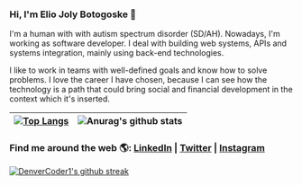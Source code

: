 ### Hi, I'm Elio Joly Botogoske 👋 

I'm a human with with autism spectrum disorder (SD/AH). Nowadays, I'm working as software developer. I deal with building web systems, APIs and systems integration, mainly using back-end technologies.

I like to work in teams with well-defined goals and know how to solve problems. I love the career I have chosen, because I can see how the technology is a path that could bring social and financial development in the context which it's inserted.

| [![Top Langs](https://github-readme-stats.vercel.app/api/top-langs/?username=julianaibiapina&layout=compact&count_private=true)](https://github.com/anuraghazra/github-readme-stats)  |  ![Anurag's github stats](https://github-readme-stats.vercel.app/api?username=julianaibiapina&hide=prs,issues,contribs&count_private=true&show_icons=true)  |
| ------------------- | ------------------- |

### Find me around the web 🌎: <a href="https:///" target="_blank">LinkedIn</a> | <a href="https://twitter.com/ibiapina_ju" target="_blank">Twitter</a> | <a href="https://www.instagram.com//" target="_blank">Instagram</a>
<!-- LISTA DE EMOJIS
https://www.webfx.com/tools/emoji-cheat-sheet/
-->

[![DenverCoder1's github streak](https://github-readme-streak-stats.herokuapp.com/?user=Botogoske&theme=blue-green)](https://github.com/DenverCoder1/github-readme-streak-stats)
